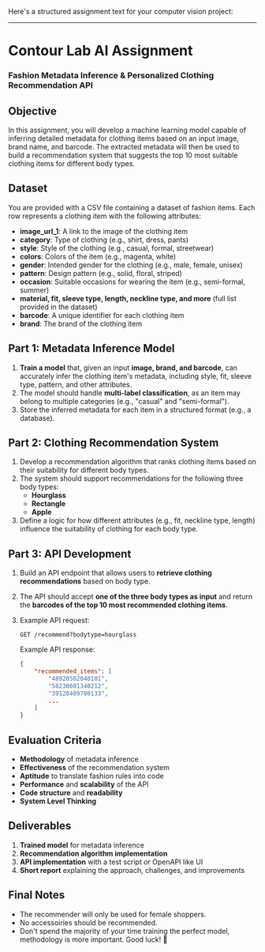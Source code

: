 Here's a structured assignment text for your computer vision project:  

---

# **Contour Lab AI Assignment**  
### **Fashion Metadata Inference & Personalized Clothing Recommendation API**  

## **Objective**  
In this assignment, you will develop a machine learning model capable of inferring detailed metadata for clothing items based on an input image, brand name, and barcode. The extracted metadata will then be used to build a recommendation system that suggests the top 10 most suitable clothing items for different body types.  

## **Dataset**  
You are provided with a CSV file containing a dataset of fashion items. Each row represents a clothing item with the following attributes:  

- **image_url_1**: A link to the image of the clothing item  
- **category**: Type of clothing (e.g., shirt, dress, pants)  
- **style**: Style of the clothing (e.g., casual, formal, streetwear)  
- **colors**: Colors of the item (e.g., magenta, white)  
- **gender**: Intended gender for the clothing (e.g., male, female, unisex)  
- **pattern**: Design pattern (e.g., solid, floral, striped)  
- **occasion**: Suitable occasions for wearing the item (e.g., semi-formal, summer)  
- **material, fit, sleeve type, length, neckline type, and more** (full list provided in the dataset)  
- **barcode**: A unique identifier for each clothing item  
- **brand**: The brand of the clothing item  

## **Part 1: Metadata Inference Model**  
1. **Train a model** that, given an input **image, brand, and barcode**, can accurately infer the clothing item's metadata, including style, fit, sleeve type, pattern, and other attributes.  
2. The model should handle **multi-label classification**, as an item may belong to multiple categories (e.g., "casual" and "semi-formal").  
3. Store the inferred metadata for each item in a structured format (e.g., a database).  

## **Part 2: Clothing Recommendation System**  
1. Develop a recommendation algorithm that ranks clothing items based on their suitability for different body types.  
2. The system should support recommendations for the following three body types:  
   - **Hourglass**  
   - **Rectangle**
   - **Apple**  
3. Define a logic for how different attributes (e.g., fit, neckline type, length) influence the suitability of clothing for each body type.  

## **Part 3: API Development**  
1. Build an API endpoint that allows users to **retrieve clothing recommendations** based on body type.  
2. The API should accept **one of the three body types as input** and return the **barcodes of the top 10 most recommended clothing items**.  
3. Example API request:  

   ```http
   GET /recommend?bodytype=hourglass
   ```

   Example API response:  

   ```json
   {
       "recommended_items": [
           "48920502040101",
           "58230601340212",
           "39120409780133",
           ...
       ]
   }
   ```  

## **Evaluation Criteria**  
- **Methodology** of metadata inference  
- **Effectiveness** of the recommendation system
- **Aptitude** to translate fashion rules into code
- **Performance** and **scalability** of the API  
- **Code structure** and **readability**
- **System Level Thinking**

## **Deliverables**  
1. **Trained model** for metadata inference  
2. **Recommendation algorithm implementation**  
3. **API implementation** with a test script or OpenAPI like UI
4. **Short report** explaining the approach, challenges, and improvements

## **Final Notes**
- The recommender will only be used for female shoppers.
- No accessoiries should be recommended.
- Don't spend the majority of your time training the perfect model, methodology is more important.
Good luck! 🚀